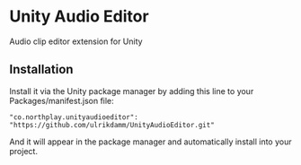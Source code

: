 # Unity Audio Editor

Audio clip editor extension for Unity

## Installation

Install it via the Unity package manager by adding this line to your Packages/manifest.json file:

`"co.northplay.unityaudioeditor": "https://github.com/ulrikdamm/UnityAudioEditor.git"`

And it will appear in the package manager and automatically install into your project.
